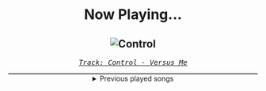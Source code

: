 <div align="center"> 
<h1>Now Playing...</h1>

![Control](https://i.scdn.co/image/ab67616d00001e023a8fe7dd98483591098b2b49)
--
_<samp><a href="https://open.spotify.com/track/6MtKHY2d0SwOLObYIrY12O">Track: Control - Versus Me</a></samp>_

<div style="border: 1px #4B5054 solid"></div>
<details>
  <summary>
    Previous played songs
  </summary>
  <table>
    <thead>
      <tr>
        <th>
          Artist
        </th>
        <th>
          Song
        </th>
        <th>
          Link
        </th>
      </tr>
    </thead>
    <tbody>
      <tr><td>Versus Me</td><td>Control</td><td><a href="https://open.spotify.com/track/6MtKHY2d0SwOLObYIrY12O">https://open.spotify.com/track/6MtKHY2d0SwOLObYIrY12O</a></td></tr><tr><td>Bernth</td><td>The Shrine</td><td><a href="https://open.spotify.com/track/0BXcZd3O7e7juzfVApCQiH">https://open.spotify.com/track/0BXcZd3O7e7juzfVApCQiH</a></td></tr><tr><td>Savage Hands</td><td>Halo</td><td><a href="https://open.spotify.com/track/7aCv75B0ySvqGBVkfBuT6G">https://open.spotify.com/track/7aCv75B0ySvqGBVkfBuT6G</a></td></tr><tr><td>Polyphia</td><td>Ego Death (feat. Steve Vai)</td><td><a href="https://open.spotify.com/track/2B3D38o8GaXnZo6DnTyZ2m">https://open.spotify.com/track/2B3D38o8GaXnZo6DnTyZ2m</a></td></tr><tr><td>NOVELISTS</td><td>Terrorist</td><td><a href="https://open.spotify.com/track/6kvQe0HWLETwLcsmn8ceIf">https://open.spotify.com/track/6kvQe0HWLETwLcsmn8ceIf</a></td></tr><tr><td>Kingdom Of Giants</td><td>Wayfinder</td><td><a href="https://open.spotify.com/track/5sGnz9jlztcZ791ccvnU6Z">https://open.spotify.com/track/5sGnz9jlztcZ791ccvnU6Z</a></td></tr><tr><td>Northlane</td><td>Afterimage (feat. Ian Kenny, Karnivool)</td><td><a href="https://open.spotify.com/track/1MHCrrThxRZaWLNDo7bEjC">https://open.spotify.com/track/1MHCrrThxRZaWLNDo7bEjC</a></td></tr><tr><td>Resolve</td><td>New Colors</td><td><a href="https://open.spotify.com/track/3AmYlmPMpUQGHGlJZxemB2">https://open.spotify.com/track/3AmYlmPMpUQGHGlJZxemB2</a></td></tr><tr><td>Caskets</td><td>In The Silence</td><td><a href="https://open.spotify.com/track/1klDKOUmMD566cwy91pqEO">https://open.spotify.com/track/1klDKOUmMD566cwy91pqEO</a></td></tr><tr><td>Savage Hands</td><td>Demon</td><td><a href="https://open.spotify.com/track/5u2t394YumuXAnHT2lr4Wj">https://open.spotify.com/track/5u2t394YumuXAnHT2lr4Wj</a></td></tr><tr><td>Polyphia</td><td>ABC (feat. Sophia Black)</td><td><a href="https://open.spotify.com/track/3WattXYKPa1N4sDqTvSrLS">https://open.spotify.com/track/3WattXYKPa1N4sDqTvSrLS</a></td></tr><tr><td>Point North</td><td>Safe And Sound</td><td><a href="https://open.spotify.com/track/12D1KLVjHdKiAckFi6ZEP1">https://open.spotify.com/track/12D1KLVjHdKiAckFi6ZEP1</a></td></tr><tr><td>Annisokay</td><td>Human</td><td><a href="https://open.spotify.com/track/2DadCsA57rCAfroNC9Wqo5">https://open.spotify.com/track/2DadCsA57rCAfroNC9Wqo5</a></td></tr><tr><td>Seeing Things</td><td>Unravel Me</td><td><a href="https://open.spotify.com/track/658LcX73WfTyQHzQF3uPrq">https://open.spotify.com/track/658LcX73WfTyQHzQF3uPrq</a></td></tr><tr><td>Polaris</td><td>Inhumane</td><td><a href="https://open.spotify.com/track/4JpUHYV5xwiBHx9wnTSjh1">https://open.spotify.com/track/4JpUHYV5xwiBHx9wnTSjh1</a></td></tr><tr><td>Caskets</td><td>Lost in Echoes</td><td><a href="https://open.spotify.com/track/13YWByXibBltt3T5u3IcT7">https://open.spotify.com/track/13YWByXibBltt3T5u3IcT7</a></td></tr><tr><td>Savage Hands</td><td>Love No More</td><td><a href="https://open.spotify.com/track/3qAXH92Chxp4o5yVBcSPc3">https://open.spotify.com/track/3qAXH92Chxp4o5yVBcSPc3</a></td></tr><tr><td>Polyphia</td><td>Bloodbath (feat. Chino Moreno)</td><td><a href="https://open.spotify.com/track/7yXSsBfB6qvBJhmK1irhf3">https://open.spotify.com/track/7yXSsBfB6qvBJhmK1irhf3</a></td></tr><tr><td>Versus Me</td><td>Down</td><td><a href="https://open.spotify.com/track/08BIaNWJMOQLrK5mSje5kY">https://open.spotify.com/track/08BIaNWJMOQLrK5mSje5kY</a></td></tr><tr><td>Of Virtue</td><td>Cut Me Open</td><td><a href="https://open.spotify.com/track/0XrjH7Y2BBPCV58EnrcUPS">https://open.spotify.com/track/0XrjH7Y2BBPCV58EnrcUPS</a></td></tr>
    </tbody>
  </table>
</details>

</div>
